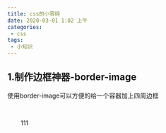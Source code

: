 ```yaml
---
title: css的小零碎
date: 2020-03-01 1:02 上午
categories: 
 - css
tags: 
 - 小知识
---
```


<!-- more -->

## 1.制作边框神器-border-image
使用border-image可以方便的给一个容器加上四周边框

<div style="width: 500px;
height: 500px;
border:30px solid transparent;
border-image-source: url('https://blog.hulincloud.cn/8.jpg');
border-image-slice: 10 10 10 10;">
111
</div>

